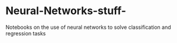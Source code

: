 # Neural-Networks-stuff-
Notebooks on the use of neural networks to solve classification and regression tasks
